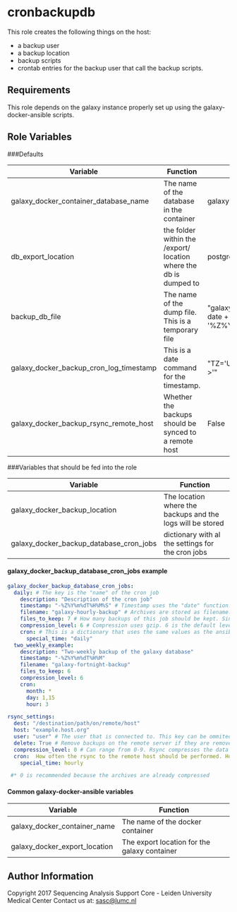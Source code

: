 cronbackupdb
=========

This role creates the following things on the host:
- a backup user
- a backup location
- backup scripts
- crontab entries for the backup user that call the backup scripts.

Requirements
------------

This role depends on the galaxy instance properly set up using the galaxy-docker-ansible
scripts.

Role Variables
--------------

###Defaults

Variable | Function | Default
---|---|---
galaxy_docker_container_database_name | The name of the database in the container | galaxy
db_export_location | the folder within the /export/ location where the db is dumped to | postgresql
backup_db_file | The name of the dump file. This is a temporary file | "galaxydb_backup-$(TZ='UTC' date + '%Z%Y%m%dT%H%M%S')"
galaxy_docker_backup_cron_log_timestamp | This is a date command for the timestamp. | "TZ='UTC' date + '%Z %F %T >'"
galaxy_docker_backup_rsync_remote_host| Whether the backups should be synced to a remote host| False

###Variables that should be fed into the role

Variable | Function
---|---
galaxy_docker_backup_location | The location where the backups and the logs will be stored
galaxy_docker_backup_database_cron_jobs | dictionary with al the settings for the cron jobs


#### galaxy_docker_backup_database_cron_jobs example

```YAML
galaxy_docker_backup_database_cron_jobs:  
  daily: # The key is the "name" of the cron job  
    description: "Description of the cron job"  
    timestamp: "-%Z%Y%m%dT%H%M%S" # Timestamp uses the "date" function. Check date --help on how to use the timestamp  
    filename: "galaxy-hourly-backup" # Archives are stored as filename.timestamp.gz  
    files_to_keep: 7 # How many backups of this job should be kept. Since this jobs runs daily, one week of backups is kept  
    compression_level: 6 # Compression uses gzip. 6 is the default level.Level should be 1-9  
    cron: # This is a dictionary that uses the same values as the ansible cron module(http://docs.ansible.com/ansible/cron_module.html)   
      special_time: "daily"  
  two_weekly_example:  
    description: "Two-weekly backup of the galaxy database"  
    timestamp: "-%Z%Y%m%dT%H%M"  
    filename: "galaxy-fortnight-backup"  
    files_to_keep: 6  
    compression_level: 6  
    cron:
      month: *
      day: 1,15
      hour: 3
```
```YAML
rsync_settings:  
  dest: "/destination/path/on/remote/host"   
  host: "example.host.org"
  user: "user" # The user that is connected to. This key can be ommited
  delete: True # Remove backups on the remote server if they are removed on the galaxy server. True is recommended.
  compression_level: 0 # Can range from 0-9. Rsync compresses the data before transmission to save bandwith*
  cron:  How often the rsync to the remote host should be performed. Hourly is recommended.
    special_time: hourly

 #* 0 is recommended because the archives are already compressed

```

#### Common galaxy-docker-ansible variables
Variable | Function
---|---
galaxy_docker_container_name | The name of the docker container
galaxy_docker_export_location | The export location for the galaxy container




Author Information
------------------

Copyright 2017 Sequencing Analysis Support Core - Leiden University Medical Center
Contact us at: sasc@lumc.nl
